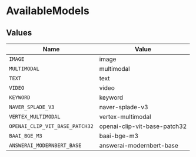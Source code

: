 # AvailableModels


## Values

| Name                           | Value                          |
| ------------------------------ | ------------------------------ |
| `IMAGE`                        | image                          |
| `MULTIMODAL`                   | multimodal                     |
| `TEXT`                         | text                           |
| `VIDEO`                        | video                          |
| `KEYWORD`                      | keyword                        |
| `NAVER_SPLADE_V3`              | naver-splade-v3                |
| `VERTEX_MULTIMODAL`            | vertex-multimodal              |
| `OPENAI_CLIP_VIT_BASE_PATCH32` | openai-clip-vit-base-patch32   |
| `BAAI_BGE_M3`                  | baai-bge-m3                    |
| `ANSWERAI_MODERNBERT_BASE`     | answerai-modernbert-base       |